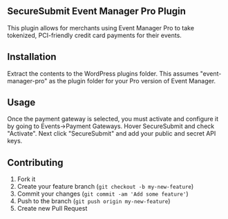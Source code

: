 ## SecureSubmit Event Manager Pro Plugin

This plugin allows for merchants using Event Manager Pro to take tokenized, PCI-friendly credit card payments for their events.

## Installation
Extract the contents to the WordPress plugins folder. This assumes "event-manager-pro" as the plugin folder for your Pro version of Event Manager.

## Usage
Once the payment gateway is selected, you must activate and configure it by going to Events->Payment Gateways. Hover SecureSubmit and check "Activate". Next click "SecureSubmit" and add your public and secret API keys.

## Contributing

1. Fork it
2. Create your feature branch (`git checkout -b my-new-feature`)
3. Commit your changes (`git commit -am 'Add some feature'`)
4. Push to the branch (`git push origin my-new-feature`)
5. Create new Pull Request